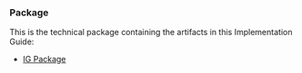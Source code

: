 ### Package

This is the technical package containing the artifacts in this Implementation Guide:

* [IG Package](package.tgz)


